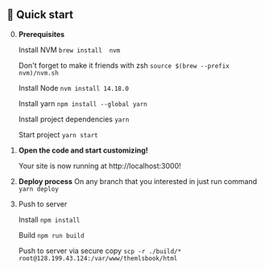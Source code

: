 ## 🚀 Quick start

0. **Prerequisites**

    Install NVM
    ```brew install  nvm```

    Don't forget to make it friends with zsh
    ```source $(brew --prefix nvm)/nvm.sh```

    Install  Node
    ```nvm install 14.18.0```
    
    Install yarn
    ```npm install --global yarn```
    
    Install project dependencies
    ```yarn```

    Start project
    ```yarn start```

2.  **Open the code and start customizing!**

    Your site is now running at http://localhost:3000!

3.  **Deploy process**
    On any branch that you interested in just run command
    ```yarn deploy```
    
4. Push to server

   Install
   ```npm install```
   
   Build 
    ```npm run build```
    
   Push to server via secure copy
   ```scp -r ./build/* root@128.199.43.124:/var/www/themlsbook/html```
